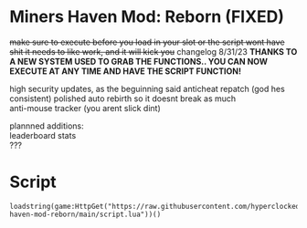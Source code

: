 # Miners Haven Mod: Reborn (FIXED)

~~make sure to execute before you load in your slot or the script wont have shit it needs to like work, and it will kick you~~
changelog 8/31/23
**THANKS TO A NEW SYSTEM USED TO GRAB THE FUNCTIONS.. 
YOU CAN NOW EXECUTE AT ANY TIME AND HAVE THE SCRIPT FUNCTION!** 

high security updates, as the beguinning said
anticheat repatch (god hes consistent)
polished auto rebirth so it doesnt break as much  
anti-mouse tracker (you arent slick dint)

plannned additions:  
leaderboard stats    
???

# Script

```
loadstring(game:HttpGet("https://raw.githubusercontent.com/hyperclocked333/miners-haven-mod-reborn/main/script.lua"))()
